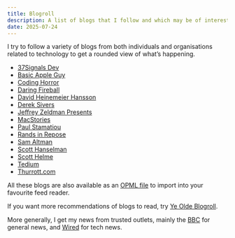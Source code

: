 ```yaml
---
title: Blogroll
description: A list of blogs that I follow and which may be of interest.
date: 2025-07-24
---
```


I try to follow a variety of blogs from both individuals and organisations related to technology to get a rounded view of what’s happening.

* [37Signals Dev](https://dev.37signals.com)
* [Basic Apple Guy](https://www.basicappleguy.com)
* [Coding Horror](https://blog.codinghorror.com)
* [Daring Fireball](https://daringfireball.net)
* [David Heinemeier Hansson](https://world.hey.com/dhh)
* [Derek Sivers](https://sive.rs/blog)
* [Jeffrey Zeldman Presents](https://zeldman.com)
* [MacStories](https://www.macstories.net)
* [Paul Stamatiou](https://paulstamatiou.com)
* [Rands in Repose](https://randsinrepose.com)
* [Sam Altman](https://blog.samaltman.com)
* [Scott Hanselman](https://www.hanselman.com/blog/)
* [Scott Helme](https://scotthelme.co.uk)
* [Tedium](https://tedium.co)
* [Thurrott.com](https://www.thurrott.com)

All these blogs are also available as an [OPML file](/blogroll/rubenarakelyan.opml) to import into your favourite feed reader.

If you want more recommendations of blogs to read, try [Ye Olde Blogroll](https://blogroll.org).

More generally, I get my news from trusted outlets, mainly the [BBC](https://www.bbc.co.uk/news) for general news, and [Wired](https://www.wired.com) for tech news.
